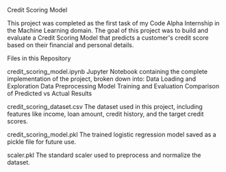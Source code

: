 Credit Scoring Model

This project was completed as the first task of my Code Alpha Internship in the Machine Learning domain. The goal of this project was to build and evaluate a Credit Scoring Model that predicts a customer's credit score based on their financial and personal details.

Files in this Repository

credit_scoring_model.ipynb
Jupyter Notebook containing the complete implementation of the project, broken down into:
Data Loading and Exploration
Data Preprocessing
Model Training and Evaluation
Comparison of Predicted vs Actual Results


credit_scoring_dataset.csv
The dataset used in this project, including features like income, loan amount, credit history, and the target credit scores.



credit_scoring_model.pkl
The trained logistic regression model saved as a pickle file for future use.


scaler.pkl
The standard scaler used to preprocess and normalize the dataset.
